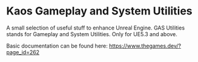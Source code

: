 # Kaos Gameplay and System Utilities

A small selection of useful stuff to enhance Unreal Engine.
GAS Utilities stands for Gameplay and System Utilities.
Only for UE5.3 and above.

Basic documentation can be found here:
https://www.thegames.dev/?page_id=262
